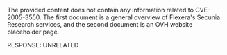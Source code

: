 The provided content does not contain any information related to CVE-2005-3550. The first document is a general overview of Flexera's Secunia Research services, and the second document is an OVH website placeholder page.

RESPONSE: UNRELATED